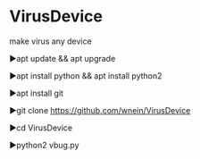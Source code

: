 # VirusDevice
make virus any device


▶apt update && apt upgrade

▶apt install python && apt install python2

▶apt install git 

▶git clone https://github.com/wnein/VirusDevice

▶cd VirusDevice

▶python2 vbug.py

